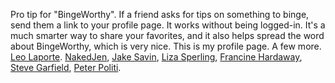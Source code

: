 Pro tip for "BingeWorthy". If a friend asks for tips on something to binge, send them a link to your profile page. It works without being logged-in. It's a much smarter way to share your favorites, and it also helps spread the word about BingeWorthy, which is very nice. This is my profile page. A few more. <a href="http://my.bingeworthy.io/leolaporte/">Leo Laporte</a>. <a href="http://my.bingeworthy.io/nakedjen/">NakedJen</a>, <a href="http://my.bingeworthy.io/jsavin/">Jake Savin</a>, <a href="http://my.bingeworthy.io/lizasperling/">Liza Sperling</a>, <a href="http://my.bingeworthy.io/hardaway/">Francine Hardaway</a>, <a href="http://my.bingeworthy.io/stevegarfield/">Steve Garfield</a>, <a href="http://my.bingeworthy.io/peter_politi/">Peter Politi</a>.
